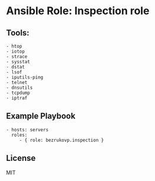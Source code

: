 # Ansible Role: Inspection role

## Tools:

    - htop
    - iotop
    - strace
    - sysstat
    - dstat
    - lsof
    - iputils-ping
    - telnet
    - dnsutils
    - tcpdump
    - iptraf

## Example Playbook

    - hosts: servers
      roles:
         - { role: bezrukovp.inspection }

## License

MIT
